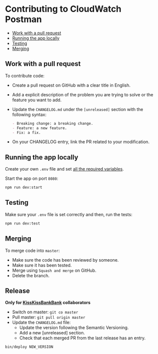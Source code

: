 # Contributing to CloudWatch Postman

- [Work with a pull request](#work-with-a-pull-request)
- [Running the app locally](#running-the-app-locally)
- [Testing](#testing)
- [Merging](#merging)

## Work with a pull request

To contribute code:

- Create a pull request on GitHub with a clear title in English.
- Add a explicit description of the problem you are trying to solve or the
  feature you want to add.
- Update the `CHANGELOG.md` under the `[unreleased]` section with the
following syntax:

  ```md
  - Breaking change: a breaking change.
  - Feature: a new feature.
  - Fix: a fix.
  ```
- On your CHANGELOG entry, link the PR related to your modification.

## Running the app locally

Create your own `.env` file and set [all the required
variables](https://github.com/KissKissBankBank/cloudwatch-postman#variables).

Start the app on port `8080`:
```sh
npm run dev:start
```

## Testing

Make sure your `.env` file is set correctly and then, run the tests:
```sh
npm run dev:test
```

## Merging

To merge code into `master`:

- Make sure the code has been reviewed by someone.
- Make sure it has been tested.
- Merge using `Squash and merge` on GitHub.
- Delete the branch.

## Release

**Only for [KissKissBankBank](https://github.com/KissKissBankBank)
collaborators**

- Switch on master: `git co master`
- Pull master: `git pull origin master`
- Update the `CHANGELOG.md` file:
  - Update the version following the Semantic Versioning.
  - Add a new [unreleased] section.
  - Check that each merged PR from the last release has an entry.

```sh
bin/deploy NEW_VERSION
```
